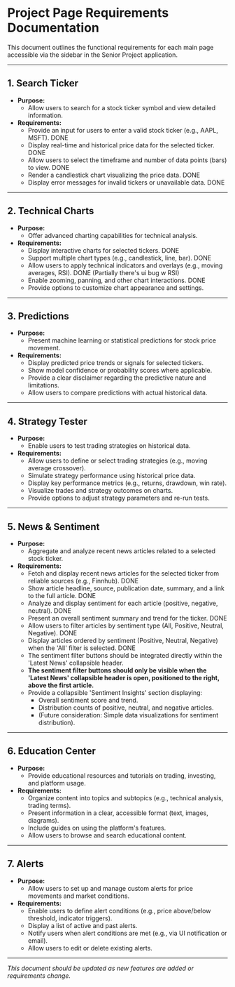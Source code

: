 # Project Page Requirements Documentation

This document outlines the functional requirements for each main page accessible via the sidebar in the Senior Project application.

---

## 1. Search Ticker
- **Purpose:**
  - Allow users to search for a stock ticker symbol and view detailed information.
- **Requirements:**
  - Provide an input for users to enter a valid stock ticker (e.g., AAPL, MSFT). DONE 
  - Display real-time and historical price data for the selected ticker. DONE
  - Allow users to select the timeframe and number of data points (bars) to view. DONE 
  - Render a candlestick chart visualizing the price data. DONE
  - Display error messages for invalid tickers or unavailable data. DONE

---

## 2. Technical Charts
- **Purpose:**
  - Offer advanced charting capabilities for technical analysis.
- **Requirements:**
  - Display interactive charts for selected tickers. DONE
  - Support multiple chart types (e.g., candlestick, line, bar). DONE 
  - Allow users to apply technical indicators and overlays (e.g., moving averages, RSI). DONE (Partially there's ui bug w RSI)
  - Enable zooming, panning, and other chart interactions. DONE
  - Provide options to customize chart appearance and settings.

---

## 3. Predictions
- **Purpose:**
  - Present machine learning or statistical predictions for stock price movement.
- **Requirements:**
  - Display predicted price trends or signals for selected tickers.
  - Show model confidence or probability scores where applicable.
  - Provide a clear disclaimer regarding the predictive nature and limitations.
  - Allow users to compare predictions with actual historical data.

---

## 4. Strategy Tester
- **Purpose:**
  - Enable users to test trading strategies on historical data.
- **Requirements:**
  - Allow users to define or select trading strategies (e.g., moving average crossover).
  - Simulate strategy performance using historical price data.
  - Display key performance metrics (e.g., returns, drawdown, win rate).
  - Visualize trades and strategy outcomes on charts.
  - Provide options to adjust strategy parameters and re-run tests.

---

## 5. News & Sentiment
- **Purpose:**
  - Aggregate and analyze recent news articles related to a selected stock ticker.
- **Requirements:**
  - Fetch and display recent news articles for the selected ticker from reliable sources (e.g., Finnhub). DONE 
  - Show article headline, source, publication date, summary, and a link to the full article. DONE 
  - Analyze and display sentiment for each article (positive, negative, neutral). DONE 
  - Present an overall sentiment summary and trend for the ticker. DONE 
  - Allow users to filter articles by sentiment type (All, Positive, Neutral, Negative). DONE 
  - Display articles ordered by sentiment (Positive, Neutral, Negative) when the 'All' filter is selected. DONE 
  - The sentiment filter buttons should be integrated directly within the 'Latest News' collapsible header.
  - **The sentiment filter buttons should only be visible when the 'Latest News' collapsible header is open, positioned to the right, above the first article.**
  - Provide a collapsible 'Sentiment Insights' section displaying:
    - Overall sentiment score and trend.
    - Distribution counts of positive, neutral, and negative articles.
    - (Future consideration: Simple data visualizations for sentiment distribution).

---

## 6. Education Center
- **Purpose:**
  - Provide educational resources and tutorials on trading, investing, and platform usage.
- **Requirements:**
  - Organize content into topics and subtopics (e.g., technical analysis, trading terms).
  - Present information in a clear, accessible format (text, images, diagrams).
  - Include guides on using the platform's features.
  - Allow users to browse and search educational content.

---

## 7. Alerts
- **Purpose:**
  - Allow users to set up and manage custom alerts for price movements and market conditions.
- **Requirements:**
  - Enable users to define alert conditions (e.g., price above/below threshold, indicator triggers).
  - Display a list of active and past alerts.
  - Notify users when alert conditions are met (e.g., via UI notification or email).
  - Allow users to edit or delete existing alerts.

---

*This document should be updated as new features are added or requirements change.* 